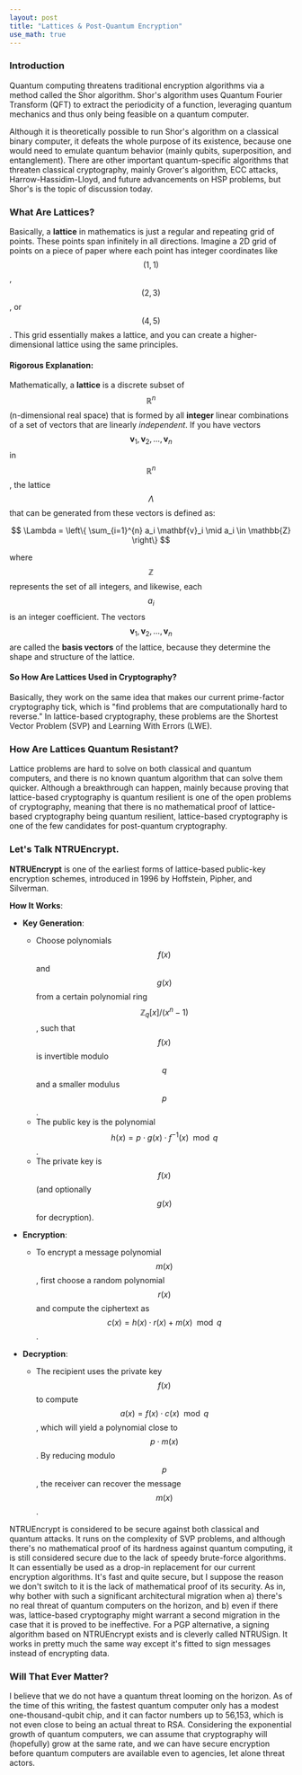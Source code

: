 ```yaml
---
layout: post
title: "Lattices & Post-Quantum Encryption"
use_math: true
--- 
```


### Introduction 

Quantum computing threatens traditional encryption algorithms via a method called the Shor algorithm. Shor's algorithm uses Quantum Fourier Transform (QFT) to extract the periodicity of a function, leveraging quantum mechanics and thus only being feasible on a quantum computer.

Although it is theoretically possible to run Shor's algorithm on a classical binary computer, it defeats the whole purpose of its existence, because one would need to emulate quantum behavior (mainly qubits, superposition, and entanglement).
There are other important quantum-specific algorithms that threaten classical cryptography, mainly Grover's algorithm, ECC attacks, Harrow-Hassidim-Lloyd, and future advancements on HSP problems, but Shor's is the topic of discussion today.

### What Are Lattices?
Basically, a **lattice** in mathematics is just a regular and repeating grid of points. These points span infinitely in all directions.
Imagine a 2D grid of points on a piece of paper where each point has integer coordinates like $$(1, 1)$$, $$(2, 3)$$, or $$(4, 5)$$. This grid essentially makes a lattice, and you can create a higher-dimensional lattice using the same principles.

#### Rigorous Explanation:
Mathematically, a **lattice** is a discrete subset of $$\mathbb{R}^n$$ (n-dimensional real space) that is formed by all **integer** linear combinations of a set of vectors that are linearly *independent*. If you have vectors $$\mathbf{v}_1, \mathbf{v}_2, \ldots, \mathbf{v}_n$$ in $$\mathbb{R}^n$$, the lattice $$\Lambda$$ that can be generated from these vectors is defined as:

$$
\Lambda = \left\{ \sum_{i=1}^{n} a_i \mathbf{v}_i \mid a_i \in \mathbb{Z} \right\}
$$

where $$\mathbb{Z}$$ represents the set of all integers, and likewise, each $$a_i$$ is an integer coefficient. The vectors $$\mathbf{v}_1, \mathbf{v}_2, \ldots, \mathbf{v}_n$$ are called the **basis vectors** of the lattice, because they determine the shape and structure of the lattice.


#### So How Are Lattices Used in Cryptography?

Basically, they work on the same idea that makes our current prime-factor cryptography tick, which is "find problems that are computationally hard to reverse."
In lattice-based cryptography, these problems are the Shortest Vector Problem (SVP) and Learning With Errors (LWE).

### How Are Lattices Quantum Resistant?
Lattice problems are hard to solve on both classical and quantum computers, and there is no known quantum algorithm that can solve them quicker.
Although a breakthrough can happen, mainly because proving that lattice-based cryptography is quantum resilient is one of the open problems of cryptography, meaning that there is no mathematical proof of lattice-based cryptography being quantum resilient, lattice-based cryptography is one of the few candidates for post-quantum cryptography.

### Let's Talk NTRUEncrypt.

**NTRUEncrypt** is one of the earliest forms of lattice-based public-key encryption schemes, introduced in 1996 by Hoffstein, Pipher, and Silverman.

**How It Works**:
- **Key Generation**:
  - Choose polynomials $$f(x)$$ and $$g(x)$$ from a certain polynomial ring $$\mathbb{Z}_q[x]/(x^n - 1)$$, such that $$f(x)$$ is invertible modulo $$q$$ and a smaller modulus $$p$$.
  - The public key is the polynomial $$h(x) = p \cdot g(x) \cdot f^{-1}(x) \mod q$$.
  - The private key is $$f(x)$$ (and optionally $$g(x)$$ for decryption).

- **Encryption**:
  - To encrypt a message polynomial $$m(x)$$, first choose a random polynomial $$r(x)$$ and compute the ciphertext as $$c(x) = h(x) \cdot r(x) + m(x) \mod q$$.

- **Decryption**:
  - The recipient uses the private key $$f(x)$$ to compute $$a(x) = f(x) \cdot c(x) \mod q$$, which will yield a polynomial close to $$p \cdot m(x)$$. By reducing modulo $$p$$, the receiver can recover the message $$m(x)$$.

NTRUEncrypt is considered to be secure against both classical and quantum attacks. It runs on the complexity of SVP problems, and although there's no mathematical proof of its hardness against quantum computing, it is still considered secure due to the lack of speedy brute-force algorithms.
It can essentially be used as a drop-in replacement for our current encryption algorithms. It's fast and quite secure, but I suppose the reason we don't switch to it is the lack of mathematical proof of its security. As in, why bother with such a significant architectural migration when a) there's no real threat of quantum computers on the horizon, and b) even if there was, lattice-based cryptography might warrant a second migration in the case that it is proved to be ineffective.
For a PGP alternative, a signing algorithm based on NTRUEncrypt exists and is cleverly called NTRUSign. It works in pretty much the same way except it's fitted to sign messages instead of encrypting data.

### Will That Ever Matter?

I believe that we do not have a quantum threat looming on the horizon. As of the time of this writing, the fastest quantum computer only has a modest one-thousand-qubit chip, and it can factor numbers up to 56,153, which is not even close to being an actual threat to RSA.
Considering the exponential growth of quantum computers, we can assume that cryptography will (hopefully) grow at the same rate, and we can have secure encryption before quantum computers are available even to agencies, let alone threat actors.
